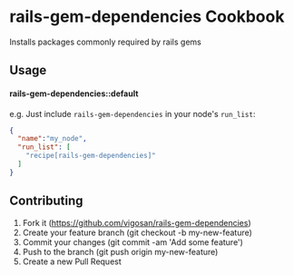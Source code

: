 rails-gem-dependencies Cookbook
===============================
Installs packages commonly required by rails gems

Usage
-----
#### rails-gem-dependencies::default

e.g.
Just include `rails-gem-dependencies` in your node's `run_list`:

```json
{
  "name":"my_node",
  "run_list": [
    "recipe[rails-gem-dependencies]"
  ]
}
```

Contributing
------------
1. Fork it (https://github.com/vigosan/rails-gem-dependencies)
2. Create your feature branch (git checkout -b my-new-feature)
3. Commit your changes (git commit -am 'Add some feature')
4. Push to the branch (git push origin my-new-feature)
5. Create a new Pull Request
